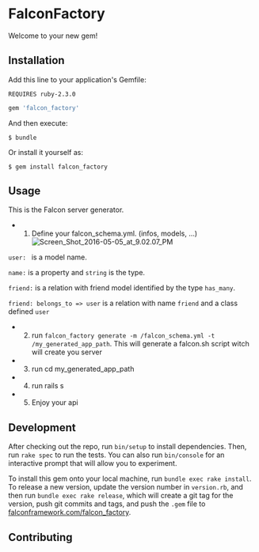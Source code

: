 # FalconFactory

Welcome to your new gem!

## Installation

Add this line to your application's Gemfile:

`REQUIRES ruby-2.3.0`

```ruby
gem 'falcon_factory'
```

And then execute:

    $ bundle

Or install it yourself as:

    $ gem install falcon_factory

## Usage

This is the Falcon server generator.

* 1. Define your falcon_schema.yml. (infos, models, ...)![Screen_Shot_2016-05-05_at_9.02.07_PM](/uploads/f37868c49239e02e0bcb2f50a740cdfe/Screen_Shot_2016-05-05_at_9.02.07_PM.png)

`user: ` is a model name.

`name:` is a property and `string` is the type.

`friend:` is a relation with friend model identified by the type `has_many`.

`friend: belongs_to => user` is a relation with name `friend` and a class defined `user`
* 2. run `falcon_factory generate -m /falcon_schema.yml -t /my_generated_app_path`. This will generate a falcon.sh script witch will create you server
* 3. run cd my_generated_app_path
* 4. run rails s
* 5. Enjoy your api

## Development

After checking out the repo, run `bin/setup` to install dependencies. Then, run `rake spec` to run the tests. You can also run `bin/console` for an interactive prompt that will allow you to experiment.

To install this gem onto your local machine, run `bundle exec rake install`. To release a new version, update the version number in `version.rb`, and then run `bundle exec rake release`, which will create a git tag for the version, push git commits and tags, and push the `.gem` file to [falconframework.com/falcon_factory](https://falconframework.com/falcon_factory).

## Contributing
